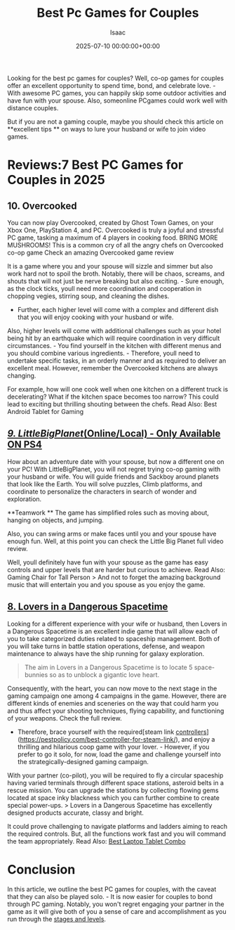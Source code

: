 ﻿---
title: Best Pc Games for Couples
description: Looking for the best pc games for couples? Well, co-op games for couples offer an excellent opportunity to spend time, bond, and celebrate love. - With...
slug: /best-pc-games-for-couples/
date: 2025-07-10 00:00:00+00:00
lastmod: 2025-07-10 00:00:00+03:00
author: Isaac
categories:
- Controllers
tags:
- controllers
- game
- couple
layout: post
---

Looking for the best pc games for couples? Well, co-op games for couples offer an excellent opportunity to spend time, bond, and celebrate love. - With awesome PC games, you can happily skip some outdoor activities and have fun with your spouse. Also, someonline PCgames could work well with distance couples.

But if you are not a gaming couple, maybe you should check this article on **excellent tips ** on ways to lure your husband or wife to join video games.

# Reviews:7 Best PC Games for Couples in 2025

##  **10. Overcooked**

You can now play Overcooked, created by Ghost Town Games, on your Xbox One, PlayStation 4, and PC. Overcooked is truly a joyful and stressful PC game, tasking a maximum of 4 players in cooking food. BRING MORE MUSHROOMS! This is a common cry of all the angry chefs on Overcooked co-op game Check an amazing Overcooked game review

It is a game where you and your spouse will sizzle and simmer but also work hard not to spoil the broth. Notably, there will be chaos, screams, and shouts that will not just be nerve breaking but also exciting. - Sure enough, as the clock ticks, youll need more coordination and cooperation in chopping vegies, stirring soup, and cleaning the dishes.

- Further, each higher level will come with a complex and different dish that you will enjoy cooking with your husband or wife.

Also, higher levels will come with additional challenges such as your hotel being hit by an earthquake which will require coordination in very difficult circumstances. - You find yourself in the kitchen with different menus and you should combine various ingredients. - Therefore, youll need to undertake specific tasks, in an orderly manner and as required to deliver an excellent meal. However, remember the Overcooked kitchens are always changing.

For example, how will one cook well when one kitchen on a different truck is decelerating? What if the kitchen space becomes too narrow? This could lead to exciting but thrilling shouting between the chefs. Read Also: Best Android Tablet for Gaming

##  [*9. LittleBigPlanet*(Online/Local) - Only Available ON PS4](https://www.amazon.com/dp/B00NJ0TLQM/?tag=p-policy-20)

How about an adventure date with your spouse, but now a different one on your PC! With LittleBigPlanet, you will not regret trying co-op gaming with your husband or wife. You will guide friends and Sackboy around planets that look like the Earth. You will solve puzzles, Climb platforms, and coordinate to personalize the characters in search of wonder and exploration.

**Teamwork ** The game has simplified roles such as moving about, hanging on objects, and jumping.

Also, you can swing arms or make faces until you and your spouse have enough fun. Well, at this point you can check the Little Big Planet full video review.

Well, youll definitely have fun with your spouse as the game has easy controls and upper levels that are harder but curious to achieve. Read Also: Gaming Chair for Tall Person > And not to forget the amazing background music that will entertain you and you spouse as you enjoy the game.

##  [8. Lovers in a Dangerous Spacetime](https://www.amazon.com/dp/B01M046LAZ/?tag=p-policy-20)

Looking for a different experience with your wife or husband, then Lovers in a Dangerous Spacetime is an excellent indie game that will allow each of you to take categorized duties related to spaceship management. Both of you will take turns in battle station operations, defense, and weapon maintenance to always have the ship running for galaxy exploration.

> The aim in Lovers in a Dangerous Spacetime is to locate 5 space-bunnies so as to unblock a gigantic love heart.

Consequently, with the heart, you can now move to the next stage in the gaming campaign one among 4 campaigns in the game. However, there are different kinds of enemies and sceneries on the way that could harm you and thus affect your shooting techniques, flying capability, and functioning of your weapons. Check the full review.

- Therefore, brace yourself with the required[steam link [controllers](https://pestpolicy.com/best-controller-for-retropie/)](https://pestpolicy.com/best-controller-for-steam-link/), and enjoy a thrilling and hilarious coop game with your lover. - However, if you prefer to go it solo, for now, load the game and challenge yourself into the strategically-designed gaming campaign.

With your partner (co-pilot), you will be required to fly a circular spaceship having varied terminals through different space stations, asteroid belts in a rescue mission. You can upgrade the stations by collecting flowing gems located at space inky blackness which you can further combine to create special power-ups. > Lovers in a Dangerous Spacetime has excellently designed products accurate, classy and bright.

It could prove challenging to navigate platforms and ladders aiming to reach the required controls. But, all the functions work fast and you will command the team appropriately. Read Also: [Best Laptop Tablet Combo](https://pestpolicy.com/best-laptop-tablet-combo/)

# Conclusion

In this article, we outline the best PC games for couples, with the caveat that they can also be played solo. - It is now easier for couples to bond through PC gaming. Notably, you won't regret engaging your partner in the game as it will give both of you a sense of care and accomplishment as you run through the [stages and levels](https://pestpolicy.com/best-motherboard-for-i5-7600k/).

